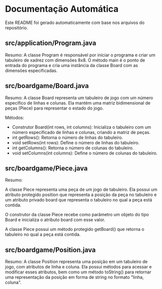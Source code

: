 # Documentação Automática

Este README foi gerado automaticamente com base nos arquivos do repositório.

## src/application/Program.java
Resumo:
A classe Program é responsável por iniciar o programa e criar um tabuleiro de xadrez com dimensões 8x8. O método main é o ponto de entrada do programa e cria uma instância da classe Board com as dimensões especificadas.

## src/boardgame/Board.java
Resumo:
A classe Board representa um tabuleiro de jogo com um número específico de linhas e colunas. Ela mantém uma matriz bidimensional de peças (Piece) para representar o estado do jogo.

Métodos:
- Construtor Board(int rows, int columns): Inicializa o tabuleiro com um número especificado de linhas e colunas, criando a matriz de peças.
- int getRows(): Retorna o número de linhas do tabuleiro.
- void setRows(int rows): Define o número de linhas do tabuleiro.
- int getColumns(): Retorna o número de colunas do tabuleiro.
- void setColumns(int columns): Define o número de colunas do tabuleiro.

## src/boardgame/Piece.java
Resumo:

A classe Piece representa uma peça de um jogo de tabuleiro. Ela possui um atributo protegido position que representa a posição da peça no tabuleiro e um atributo privado board que representa o tabuleiro no qual a peça está contida.

O construtor da classe Piece recebe como parâmetro um objeto do tipo Board e inicializa o atributo board com esse valor.

A classe Piece possui um método protegido getBoard() que retorna o tabuleiro no qual a peça está contida.

## src/boardgame/Position.java
Resumo:
A classe Position representa uma posição em um tabuleiro de jogo, com atributos de linha e coluna. Ela possui métodos para acessar e modificar esses atributos, bem como um método toString() para retornar uma representação da posição em forma de string no formato "linha, coluna".

